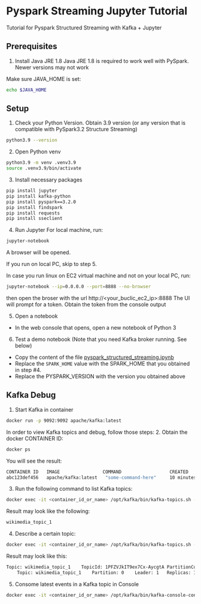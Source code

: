 # Pyspark Streaming Jupyter Tutorial
Tutorial for Pyspark Structured Streaming with Kafka + Jupyter

## Prerequisites
1. Install Java JRE 1.8
Java JRE 1.8 is required to work well with PySpark. Newer versions may not work

Make sure JAVA_HOME is set:
```bash
echo $JAVA_HOME
```

## Setup
1. Check your Python Version. Obtain 3.9 version (or any version that is compatible with PySpark3.2 Structure Streaming)
```bash
python3.9 --version
```
2. Open Python venv
```bash
python3.9 -m venv .venv3.9
source .venv3.9/bin/activate
```
3. Install necessary packages
```bash
pip install jupyter
pip install kafka-python
pip install pyspark==3.2.0
pip install findspark
pip install requests
pip install sseclient
```
4. Run Jupyter
For local machine, run:
```bash
jupyter-notebook 
```
A browser will be opened.

If you run on local PC, skip to step 5.

In case you run linux on EC2 virtual machine and not on your local PC, run:
```bash
jupyter-notebook --ip=0.0.0.0 --port=8888 --no-browser
```
then open the broser with the url http://<your_buclic_ec2_ip>:8888
The UI will prompt for a token. Obtain the token from the console output

5. Open a notebook
- In the web console that opens, open a new notebook of Python 3
6. Test a demo notebook (Note that you need Kafka broker running. See below)
- Copy the content of the file [pyspark_structured_streaming.ipynb](https://github.com/ransilberman/pyspark-streaming-jupyter-tutorial/blob/main/simple_streaming_example/pyspark_structured_streaming.ipynb)
- Replace the `SPARK_HOME` value with the SPARK_HOME that you obtained in step #4.
- Replace the PYSPARK_VERSION with the version you obtained above

## Kafka Debug
1. Start Kafka in container
```bash
docker run -p 9092:9092 apache/kafka:latest
```
In order to view Kafka topics and debug, follow those steps:
2. Obtain the docker CONTAINER ID:
```bash
docker ps
```
You will see the result:
```bash
CONTAINER ID   IMAGE                COMMAND                  CREATED         STATUS         PORTS                    NAMES
abc123def456   apache/kafka:latest   "some-command-here"     10 minutes ago  Up 10 minutes  0.0.0.0:9092->9092/tcp   kafka_container
```
3. Run the following command to list Kafka topics:
```bash
docker exec -it <container_id_or_name> /opt/kafka/bin/kafka-topics.sh --bootstrap-server localhost:9092 --list
```
Result may look like the following:
```bash
wikimedia_topic_1
```
4. Describe a certain topic:
```bash
docker exec -it <container_id_or_name> /opt/kafka/bin/kafka-topics.sh --bootstrap-server localhost:9092 --describe --topic <topic_name>
```
Result may look like this:
```bash
Topic: wikimedia_topic_1	TopicId: 1PFZVJkIT9ex7Cx-AycgtA	PartitionCount: 1	ReplicationFactor: 1	Configs: segment.bytes=1073741824
	Topic: wikimedia_topic_1	Partition: 0	Leader: 1	Replicas: 1	Isr: 1	Elr: 	LastKnownElr:
```
5. Consome latest events in a Kafka topic in Console
```bash
docker exec -it <container_id_or_name> /opt/kafka/bin/kafka-console-consumer.sh --bootstrap-server localhost:9092 --topic <topic_name> [--from-beginning]
```
